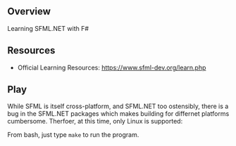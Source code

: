 ## Overview

Learning SFML.NET with F#

## Resources

- Official Learning Resources:  https://www.sfml-dev.org/learn.php

## Play

While SFML is itself cross-platform, and SFML.NET too ostensibly, there is a bug in the SFML.NET packages which makes building for differnet platforms cumbersome. Therfoer, at this time, only Linux is supported:

From bash, just type `make` to run the program.
